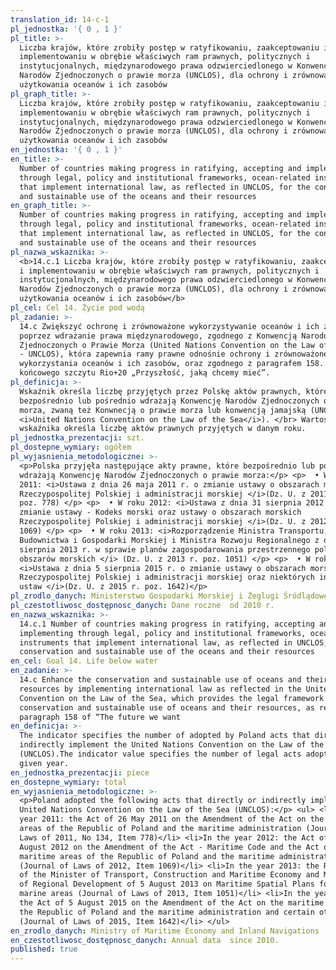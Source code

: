 ```yaml
---
translation_id: 14-c-1
pl_jednostka: '{ 0 , 1 }'
pl_title: >-
  Liczba krajów, które zrobiły postęp w ratyfikowaniu, zaakceptowaniu i
  implementowaniu w obrębie właściwych ram prawnych, politycznych i
  instytucjonalnych, międzynarodowego prawa odzwierciedlonego w Konwencji
  Narodów Zjednoczonych o prawie morza (UNCLOS), dla ochrony i zrównoważonego
  użytkowania oceanów i ich zasobów
pl_graph_title: >-
  Liczba krajów, które zrobiły postęp w ratyfikowaniu, zaakceptowaniu i
  implementowaniu w obrębie właściwych ram prawnych, politycznych i
  instytucjonalnych, międzynarodowego prawa odzwierciedlonego w Konwencji
  Narodów Zjednoczonych o prawie morza (UNCLOS), dla ochrony i zrównoważonego
  użytkowania oceanów i ich zasobów
en_jednostka: '{ 0 , 1 }'
en_title: >-
  Number of countries making progress in ratifying, accepting and implementing
  through legal, policy and institutional frameworks, ocean-related instruments
  that implement international law, as reflected in UNCLOS, for the conservation
  and sustainable use of the oceans and their resources
en_graph_title: >-
  Number of countries making progress in ratifying, accepting and implementing
  through legal, policy and institutional frameworks, ocean-related instruments
  that implement international law, as reflected in UNCLOS, for the conservation
  and sustainable use of the oceans and their resources
pl_nazwa_wskaznika: >-
  <b>14.c.1 Liczba krajów, które zrobiły postęp w ratyfikowaniu, zaakceptowaniu
  i implementowaniu w obrębie właściwych ram prawnych, politycznych i
  instytucjonalnych, międzynarodowego prawa odzwierciedlonego w Konwencji
  Narodów Zjednoczonych o prawie morza (UNCLOS), dla ochrony i zrównoważonego
  użytkowania oceanów i ich zasobów</b>
pl_cel: Cel 14. Życie pod wodą
pl_zadanie: >-
  14.c Zwiększyć ochronę i zrównoważone wykorzystywanie oceanów i ich zasobów
  poprzez wdrażanie prawa międzynarodowego, zgodnego z Konwencją Narodów
  Zjednoczonych o Prawie Morza (United Nations Convention on the Law of the Sea
  - UNCLOS), która zapewnia ramy prawne odnośnie ochrony i zrównoważonego
  wykorzystania oceanów i ich zasobów, oraz zgodnego z paragrafem 158. dokumentu
  końcowego szczytu Rio+20 „Przyszłość, jaką chcemy mieć”.
pl_definicja: >-
  Wskaźnik określa liczbę przyjętych przez Polskę aktów prawnych, które
  bezpośrednio lub pośrednio wdrażają Konwencję Narodów Zjednoczonych o prawie
  morza, zwaną też Konwnecją o prawie morza lub konwencją jamajską (UNCLOS,
  <i>United Nations Convention on the Law of the Sea</i>). </br> Wartość
  wskaźnika określa liczbę aktów prawnych przyjętych w danym roku.
pl_jednostka_prezentacji: szt.
pl_dostepne_wymiary: ogółem
pl_wyjasnienia_metodologiczne: >-
  <p>Polska przyjęła następujące akty prawne, które bezpośrednio lub pośrednio
  wdrażają Konwencję Narodów Zjednoczonych o prawie morza:</p> <p>  • W roku
  2011: <i>Ustawa z dnia 26 maja 2011 r. o zmianie ustawy o obszarach morskich
  Rzeczypospolitej Polskiej i administracji morskiej </i>(Dz. U. z 2011, nr 134,
  poz. 778) </p> <p>  • W roku 2012: <i>Ustawa z dnia 31 sierpnia 2012 r. o
  zmianie ustawy - Kodeks morski oraz ustawy o obszarach morskich
  Rzeczypospolitej Polskiej i administracji morskiej </i>(Dz. U. z 2012, poz.
  1069) </p> <p>  • W roku 2013: <i>Rozporządzenie Ministra Transportu,
  Budownictwa i Gospodarki Morskiej i Ministra Rozwoju Regionalnego z dnia 5
  sierpnia 2013 r. w sprawie planów zagospodarowania przestrzennego polskich
  obszarów morskich </i> (Dz. U. z 2013 r. poz. 1051) </p> <p>  • W roku 2015:
  <i>Ustawa z dnia 5 sierpnia 2015 r. o zmianie ustawy o obszarach morskich
  Rzeczypospolitej Polskiej i administracji morskiej oraz niektórych innych
  ustaw </i>(Dz. U. z 2015 r. poz. 1642)</p>
pl_zrodlo_danych: Ministerstwo Gospodarki Morskiej i Żeglugi Śródlądowej
pl_czestotliwosc_dostępnosc_danych: Dane roczne  od 2010 r.
en_nazwa_wskaznika: >-
  14.c.1 Number of countries making progress in ratifying, accepting and
  implementing through legal, policy and institutional frameworks, ocean-related
  instruments that implement international law, as reflected in UNCLOS, for the
  conservation and sustainable use of the oceans and their resources
en_cel: Goal 14. Life below water
en_zadanie: >-
  14.c Enhance the conservation and sustainable use of oceans and their
  resources by implementing international law as reflected in the United Nations
  Convention on the Law of the Sea, which provides the legal framework for the
  conservation and sustainable use of oceans and their resources, as recalled in
  paragraph 158 of “The future we want
en_definicja: >-
  The indicator specifies the number of adopted by Poland acts that directly or
  indirectly implement the United Nations Convention on the Law of the Sea
  (UNCLOS).The indicator value specifies the number of legal acts adopted in a
  given year.
en_jednostka_prezentacji: piece
en_dostepne_wymiary: total
en_wyjasnienia_metodologiczne: >-
  <p>Poland adopted the following acts that directly or indirectly implement the
  United Nations Convention on the Law of the Sea (UNCLOS):</p> <ul> <li>In the
  year 2011: the Act of 26 May 2011 on the Amendment of the Act on the maritime
  areas of the Republic of Poland and the maritime administration (Journal of
  Laws of 2011, No 134, Item 778)</li> <li>In the year 2012: the Act of 31
  August 2012 on the Amendment of the Act - Maritime Code and the Act on the
  maritime areas of the Republic of Poland and the maritime administration
  (Journal of Laws of 2012, Item 1069)</li> <li>In the year 2013: the Regulation
  of the Minister of Transport, Construction and Maritime Economy and Minister
  of Regional Development of 5 August 2013 on Maritime Spatial Plans for Polish
  marine areas (Journal of Laws of 2013, Item 1051)</li> <li>In the year 2015:
  the Act of 5 August 2015 on the Amendment of the Act on the maritime areas of
  the Republic of Poland and the maritime administration and certain other laws
  (Journal of Laws of 2015, Item 1642)</li> </ul>
en_zrodlo_danych: Ministry of Maritime Economy and Inland Navigations
en_czestotliwosc_dostępnosc_danych: Annual data  since 2010.
published: true
---
```

